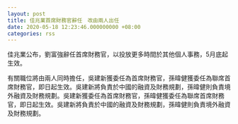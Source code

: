 ```yaml
---
layout: post
title: 佳兆業首席財務官辭任　改由兩人出任
date: 2020-05-18 12:23:46.000000000 +08:00
categories: rss
---
```


佳兆業公布，劉富強辭任首席財務官，以投放更多時間於其他個人事務，5月底起生效。

有關職位將由兩人同時擔任，吳建新獲委任為首席財務官，孫暐健獲委任為聯席首席財務官，即日起生效。吳建新將負責於中國的融資及財務規劃，孫暐健則負責境外融資及財務規劃。吳建新獲委任為首席財務官，孫暐健獲委任為聯席首席財務官，即日起生效。吳建新將負責於中國的融資及財務規劃，孫暐健則負責境外融資及財務規劃。
